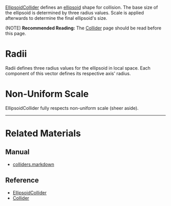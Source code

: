 [EllipsoidCollider](https://github.com/PlasmaEngine/PlasmaDocs/blob/master/code_reference/class_reference/ellipsoidcollider.markdown) defines an [ellipsoid](https://en.wikipedia.org/wiki/Ellipsoid ) shape for collision. The base size of the ellipsoid is determined by three radius values. Scale is applied afterwards to determine the final ellipsoid's size.

(NOTE) **Recommended Reading:** The [Collider](https://plasmaengine.github.io/PlasmaDocs/Manual/plasmamanual/physics/colliders.markdown) page should be read before this page.


 #  Radii
Radii  defines three radius values for the ellipsoid in local space. Each component of this vector defines its respective axis' radius.

 #  Non-Uniform Scale
EllipsoidCollider fully respects non-uniform scale (sheer aside).


---
 #  Related Materials
 ##  Manual
- [colliders.markdown](https://plasmaengine.github.io/PlasmaDocs/Manual/plasmamanual/physics/colliders.markdown)

 ##  Reference
- [EllipsoidCollider](https://github.com/PlasmaEngine/PlasmaDocs/blob/master/code_reference/class_reference/ellipsoidcollider.markdown)
- [Collider](https://github.com/PlasmaEngine/PlasmaDocs/blob/master/code_reference/class_reference/collider.markdown) 

 